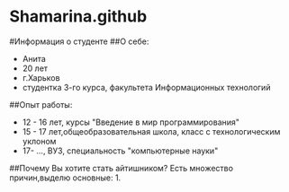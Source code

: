 # Shamarina.github
#Информация о студенте
##О себе:
- Анита
- 20 лет
- г.Харьков
- студентка 3-го курса, факультета Информационных технологий

##Опыт работы:
*  12 - 16 лет, курсы "Введение в мир программирования"
*  15 - 17 лет,общеобразовательная школа, класс с технологическим уклоном
*  17- ..., ВУЗ, специальность "компьютерные науки"

##Почему Вы хотите стать айтишником?
Есть множество причин,выделю основные:
1.  
